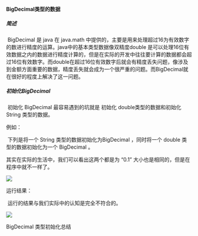 #### BigDecimal类型的数据

##### 简述

​        BigDecimal 是 java 在  java.math 中提供的，主要是用来处理超过16为有效数字的数进行精度的运算。java中的基本类型数据像双精度double 是可以处理16位有效数据之内的数据进行精度计算的，但是在实际的开发中往往要计算的数据都会超过16位有效数字。而double在超过16位有效数字后就会有精度丢失问题，像涉及到金额方面重要的数据，精度丢失就会成为一个很严重的问题。而BigDecimal就在很好的程度上解决了这一问题。

##### 初始化BigDecimal

​     初始化 BigDecimal 最容易遇到的坑就是 初始化 double类型的数据和初始化 String 类型的数据。

   例如：

​        下列是将一个 String 类型的数据初始化为BigDecimal  ，同时将一个 double 类型的数据初始化为一个 BigDecimal 。

   其实在实际的生活中，我们可以看出这两个都是为 “0.1” 大小也是相同的，但是在程序中就不一样了。

   <img src="https://i.loli.net/2020/08/22/Ihpijz8RmFrutqU.png" ></a>

运行结果：

​      运行的结果与我们实际中的认知是完全不符合的。

<img src="https://i.loli.net/2020/08/22/EeFrjJYAWs3XtC2.png" ></a>

BigDecimal  类型初始化总结

  